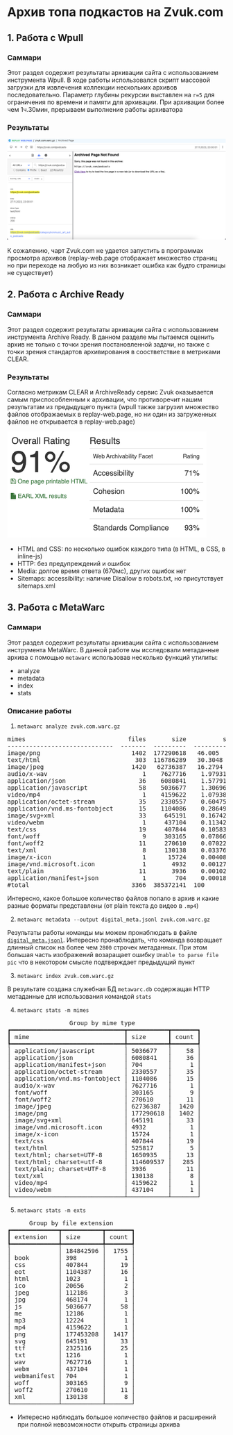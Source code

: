 # Архив топа подкастов на Zvuk.com

## 1. Работа с Wpull

### Саммари

Этот раздел содержит результаты архивации сайта с использованием инструмента Wpull.
В ходе работы использовался скрипт массовой загрузки для извлечения коллекции нескольких архивов последовательно. Параметр глубины рекурсии выставлен на `r=5` для ограничения по времени и памяти для архивации. При архивации более чем 1ч.30мин, прерываем выполнение работы архиватора

### Результаты

[![Результаты загрузки wpull](./replay-web-page.png)](./replay-web-page.png)

К сожалению, чарт Zvuk.com не удается запустить в программах просмотра архивов (replay-web.page отображает множество страниц но при переходе на любую из них возникает ошибка как будто страницы не существует)

## 2. Работа с Archive Ready

### Саммари

Этот раздел содержит результаты архивации сайта с использованием инструмента Archive Ready. В данном разделе мы пытаемся оценить архив не только с точки зрения постановленной задачи, но также с точки зрения стандартов архивирования в соостветствие в метриками CLEAR.

### Результаты


Согласно метрикам CLEAR и ArchiveReady сервис Zvuk оказывается самым приспособленным к архивации, что противоречит нашим результатам из предыдущего пункта (wpull также загрузил множество файлов отображаемых в replay-web.page, но ни один из загруженных файлов не открывается в replay-web.page)


[![Результаты анализа CLEAR](./archiveready.png)](./archiveready.png)


- HTML and CSS: по несколько ошибок каждого типа (в HTML, в CSS, в inline-js)
- HTTP: без предупреждений и ошибок
- Media: долгое время ответа (670мс), других ошибок нет
- Sitemaps: accessibility: наличие Disallow в robots.txt, но присутствует sitemaps.xml



## 3. Работа с MetaWarc

### Саммари

Этот раздел содержит результаты архивации сайта с использованием инструмента MetaWarc.
В данной работе мы исследовали метаданные архива с помощью `metawarc` использовав несколько функций утилиты:
- analyze
- metadata
- index
- stats

### Описание работы

1. `metawarc analyze zvuk.com.warc.gz`
<pre>
mimes                            files       size          share
-----------------------------  -------  ---------  -------------
image/png                         1402  177290618   46.005
text/html                          303  116786289   30.3048
image/jpeg                        1420   62736387   16.2794
audio/x-wav                          1    7627716    1.97931
application/json                    36    6080841    1.57791
application/javascript              58    5036677    1.30696
video/mp4                            1    4159622    1.07938
application/octet-stream            35    2330557    0.604755
application/vnd.ms-fontobject       15    1104086    0.286499
image/svg+xml                       33     645191    0.16742
video/webm                           1     437104    0.113424
text/css                            19     407844    0.105831
font/woff                            9     303165    0.0786681
font/woff2                          11     270610    0.0702204
text/xml                             8     130138    0.0337694
image/x-icon                         1      15724    0.00408021
image/vnd.microsoft.icon             1       4932    0.0012798
text/plain                          11       3936    0.00102135
application/manifest+json            1        704    0.000182681
#total                            3366  385372141  100
</pre>

Интересно, какое большое количество файлов попало в архив и какие разные форматы представлены (от plain текста до видео в `.mp4`)

2. `metawarc metadata --output digital_meta.jsonl zvuk.com.warc.gz`

Результаты работы команды мы можем пронаблюдать в файле [`digital_meta.jsonl`](./digital_meta.jsonl).
Интересно пронаблюдать, что команда возвращает длинный список на более чем `2800` строчек метаданных. При этом большая часть изображений возаращает ошибку `Unable to parse file pic` что в некотором смысле подтверждает предыдущий пункт

3. `metawarc index zvuk.com.warc.gz`

В результате создана служебная БД `metawarc.db` содержащая HTTP метаданные для использования командой `stats`

4. `metawarc stats -m mimes`
<pre>
                 Group by mime type                  
┏━━━━━━━━━━━━━━━━━━━━━━━━━━━━━━━┳━━━━━━━━━━━┳━━━━━━━┓
┃ mime                          ┃ size      ┃ count ┃
┡━━━━━━━━━━━━━━━━━━━━━━━━━━━━━━━╇━━━━━━━━━━━╇━━━━━━━┩
│ application/javascript        │ 5036677   │    58 │
│ application/json              │ 6080841   │    36 │
│ application/manifest+json     │ 704       │     1 │
│ application/octet-stream      │ 2330557   │    35 │
│ application/vnd.ms-fontobject │ 1104086   │    15 │
│ audio/x-wav                   │ 7627716   │     1 │
│ font/woff                     │ 303165    │     9 │
│ font/woff2                    │ 270610    │    11 │
│ image/jpeg                    │ 62736387  │  1420 │
│ image/png                     │ 177290618 │  1402 │
│ image/svg+xml                 │ 645191    │    33 │
│ image/vnd.microsoft.icon      │ 4932      │     1 │
│ image/x-icon                  │ 15724     │     1 │
│ text/css                      │ 407844    │    19 │
│ text/html                     │ 525817    │     5 │
│ text/html; charset=UTF-8      │ 1650935   │    13 │
│ text/html; charset=utf-8      │ 114609537 │   285 │
│ text/plain; charset=UTF-8     │ 3936      │    11 │
│ text/xml                      │ 130138    │     8 │
│ video/mp4                     │ 4159622   │     1 │
│ video/webm                    │ 437104    │     1 │
└───────────────────────────────┴───────────┴───────┘
</pre>


5. `metawarc stats -m exts`

<pre>
      Group by file extension      
┏━━━━━━━━━━━━━┳━━━━━━━━━━━┳━━━━━━━┓
┃ extension   ┃ size      ┃ count ┃
┡━━━━━━━━━━━━━╇━━━━━━━━━━━╇━━━━━━━┩
│             │ 184842596 │  1755 │
│ book        │ 398       │     1 │
│ css         │ 407844    │    19 │
│ eot         │ 1104387   │    16 │
│ html        │ 1023      │     1 │
│ ico         │ 20656     │     2 │
│ jpeg        │ 112186    │     3 │
│ jpg         │ 468174    │     1 │
│ js          │ 5036677   │    58 │
│ me          │ 12186     │     1 │
│ mp3         │ 12224     │     1 │
│ mp4         │ 4159622   │     1 │
│ png         │ 177453208 │  1417 │
│ svg         │ 645191    │    33 │
│ ttf         │ 2325116   │    25 │
│ txt         │ 1216      │     1 │
│ wav         │ 7627716   │     1 │
│ webm        │ 437104    │     1 │
│ webmanifest │ 704       │     1 │
│ woff        │ 303165    │     9 │
│ woff2       │ 270610    │    11 │
│ xml         │ 130138    │     8 │
└─────────────┴───────────┴───────┘
</pre>

- Интересно наблюдать большое количество файлов и расширений при полной невозможности открыть страницы архива
